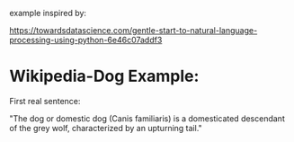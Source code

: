 example inspired by:

https://towardsdatascience.com/gentle-start-to-natural-language-processing-using-python-6e46c07addf3

# Wikipedia-Dog Example:

First real sentence:

"The dog or domestic dog (Canis familiaris) is a domesticated descendant of the grey wolf, characterized by an upturning tail."